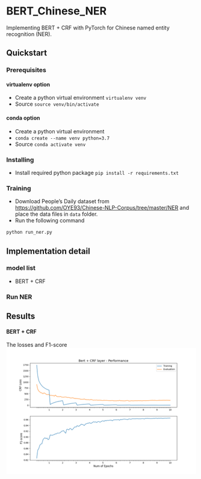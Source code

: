 # BERT_Chinese_NER
Implementing BERT + CRF with PyTorch for Chinese named entity recognition (NER).

## Quickstart
### Prerequisites
#### virtualenv option
* Create a python virtual environment `virtualenv venv`
* Source `source venv/bin/activate`

#### conda option
* Create a python virtual environment 
* `conda create --name venv python=3.7`
* Source `conda activate venv`

### Installing
* Install required python package `pip install -r requirements.txt`

### Training
* Download People’s Daily dataset from https://github.com/OYE93/Chinese-NLP-Corpus/tree/master/NER and place the data files in `data` folder.
* Run the following command
```bash
python run_ner.py
```

## Implementation detail
### model list
* BERT + CRF

### Run NER
## Results
#### BERT + CRF 
The losses and F1-score
![](https://github.com/RocioLiu/bert_chinese_ner/blob/main/outputs/images/loss_f1.png)
